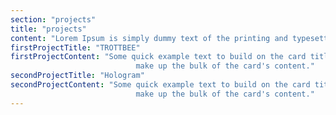 ```yaml
---
section: "projects"
title: "projects"
content: "Lorem Ipsum is simply dummy text of the printing and typesetting industry. Lorem Ipsum has been the industry's standard dummy text ever since the 1500s, when an unknown printer took a galley of type and scrambled it to make a type specimen book. It has survived not only five centuries, but also the leap into electronic typesetting, remaining essentially unchanged. It was popularised in the 1960s with the release of Letraset sheets containing Lorem Ipsum passages, and more recently with desktop publishing software like Aldus PageMaker including versions of Lorem Ipsum."
firstProjectTitle: "TROTTBEE"
firstProjectContent: "Some quick example text to build on the card title and
                            make up the bulk of the card's content."
secondProjectTitle: "Hologram"
secondProjectContent: "Some quick example text to build on the card title and
                            make up the bulk of the card's content."
---
```

